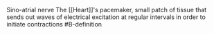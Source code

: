 Sino-atrial nerve
The [[Heart]]'s pacemaker, small patch of tissue that sends out waves of electrical excitation at regular intervals in order to initiate contractions
#B-definition 